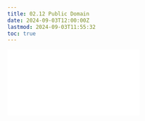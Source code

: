 ```yaml
---
title: 02.12 Public Domain
date: 2024-09-03T12:00:00Z
lastmod: 2024-09-03T11:55:32
toc: true
---
```


![Link to included file content](../../../../copyright/public-domain.md)
